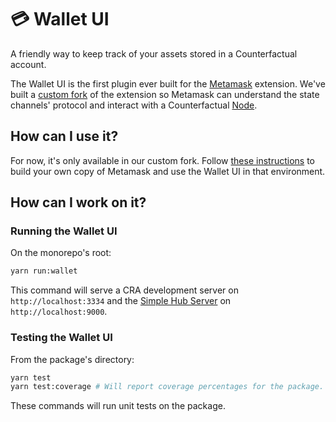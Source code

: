 # 💳 Wallet UI

A friendly way to keep track of your assets stored in a Counterfactual account.

The Wallet UI is the first plugin ever built for the [Metamask](https://github.com/metamask/metamask-extension) extension. We've built a [custom fork](https://github.com/prototypal/metamask-extension) of the extension so Metamask can understand the state channels' protocol and interact with a Counterfactual [Node](https://github.com/counterfactual/monorepo/tree/master/package/node).

## How can I use it?

For now, it's only available in our custom fork. Follow [these instructions](https://github.com/counterfactual/monorepo/tree/master/packages/cf-metamask-extension) to build your own copy of Metamask and use the Wallet UI in that environment.

## How can I work on it?

### Running the Wallet UI

On the monorepo's root:

```sh
yarn run:wallet
```

This command will serve a CRA development server on `http://localhost:3334` and the [Simple Hub Server](https://github.com/counterfactual/monorepo/tree/master/packages/simple-hub-server) on `http://localhost:9000`.

### Testing the Wallet UI

From the package's directory:

```sh
yarn test
yarn test:coverage # Will report coverage percentages for the package.
```

These commands will run unit tests on the package.
